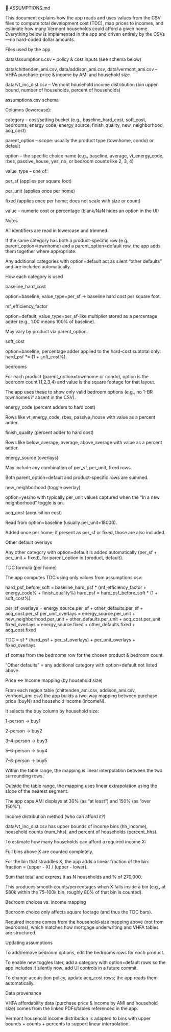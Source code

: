 🧾 ASSUMPTIONS.md

This document explains how the app reads and uses values from the CSV files to compute total development cost (TDC), map prices to incomes, and estimate how many Vermont households could afford a given home. Everything below is implemented in the app and driven entirely by the CSVs—no hard-coded dollar amounts.

Files used by the app

data/assumptions.csv – policy & cost inputs (see schema below)

data/chittenden_ami.csv, data/addison_ami.csv, data/vermont_ami.csv – VHFA purchase-price & income by AMI and household size

data/vt_inc_dist.csv – Vermont household income distribution (bin upper bound, number of households, percent of households)

assumptions.csv schema

Columns (lowercase):

category – cost/setting bucket (e.g., baseline_hard_cost, soft_cost, bedrooms, energy_code, energy_source, finish_quality, new_neighborhood, acq_cost)

parent_option – scope: usually the product type (townhome, condo) or default

option – the specific choice name (e.g., baseline, average, vt_energy_code, rbes, passive_house, yes, no, or bedroom counts like 2, 3, 4)

value_type – one of:

per_sf (applies per square foot)

per_unit (applies once per home)

fixed (applies once per home; does not scale with size or count)

value – numeric cost or percentage (blank/NaN hides an option in the UI)

Notes

All identifiers are read in lowercase and trimmed.

If the same category has both a product-specific row (e.g., parent_option=townhome) and a parent_option=default row, the app adds them together where appropriate.

Any additional categories with option=default act as silent “other defaults” and are included automatically.

How each category is used

baseline_hard_cost

option=baseline, value_type=per_sf → baseline hard cost per square foot.

mf_efficiency_factor

option=default, value_type=per_sf-like multiplier stored as a percentage adder (e.g., 1.00 means 100% of baseline).

May vary by product via parent_option.

soft_cost

option=baseline, percentage adder applied to the hard-cost subtotal only:
hard_psf *= (1 + soft_cost%).

bedrooms

For each product (parent_option=townhome or condo), option is the bedroom count (1,2,3,4) and value is the square footage for that layout.

The app uses these to show only valid bedroom options (e.g., no 1-BR townhomes if absent in the CSV).

energy_code (percent adders to hard cost)

Rows like vt_energy_code, rbes, passive_house with value as a percent adder.

finish_quality (percent adder to hard cost)

Rows like below_average, average, above_average with value as a percent adder.

energy_source (overlays)

May include any combination of per_sf, per_unit, fixed rows.

Both parent_option=default and product-specific rows are summed.

new_neighborhood (toggle overlay)

option=yes/no with typically per_unit values captured when the “In a new neighborhood” toggle is on.

acq_cost (acquisition cost)

Read from option=baseline (usually per_unit=18000).

Added once per home; if present as per_sf or fixed, those are also included.

Other default overlays

Any other category with option=default is added automatically (per_sf + per_unit + fixed), for parent_option in {product, default}.

TDC formula (per home)

The app computes TDC using only values from assumptions.csv:

hard_psf_before_soft = baseline_hard_psf * (mf_efficiency_factor + energy_code% + finish_quality%)
hard_psf             = hard_psf_before_soft * (1 + soft_cost%)

per_sf_overlays   = energy_source.per_sf + other_defaults.per_sf + acq_cost.per_sf
per_unit_overlays = energy_source.per_unit + new_neighborhood.per_unit
                    + other_defaults.per_unit + acq_cost.per_unit
fixed_overlays    = energy_source.fixed + other_defaults.fixed + acq_cost.fixed

TDC = sf * (hard_psf + per_sf_overlays) + per_unit_overlays + fixed_overlays


sf comes from the bedrooms row for the chosen product & bedroom count.

“Other defaults” = any additional category with option=default not listed above.

Price ↔ Income mapping (by household size)

From each region table (chittenden_ami.csv, addison_ami.csv, vermont_ami.csv) the app builds a two-way mapping between purchase price (buyN) and household income (incomeN).

It selects the buy column by household size:

1-person → buy1

2-person → buy2

3–4-person → buy3

5–6-person → buy4

7–8-person → buy5

Within the table range, the mapping is linear interpolation between the two surrounding rows.

Outside the table range, the mapping uses linear extrapolation using the slope of the nearest segment.

The app caps AMI displays at 30% (as “at least”) and 150% (as “over 150%”).

Income distribution method (who can afford it?)

data/vt_inc_dist.csv has upper bounds of income bins (hh_income), household counts (num_hhs), and percent of households (percent_hhs).

To estimate how many households can afford a required income X:

Full bins above X are counted completely.

For the bin that straddles X, the app adds a linear fraction of the bin:
fraction = (upper - X) / (upper - lower).

Sum that total and express it as N households and % of 270,000.

This produces smooth counts/percentages when X falls inside a bin (e.g., at $80k within the $75–$100k bin, roughly 80% of that bin is counted).

Bedroom choices vs. income mapping

Bedroom choice only affects square footage (and thus the TDC bars).

Required income comes from the household-size mapping above (not from bedrooms), which matches how mortgage underwriting and VHFA tables are structured.

Updating assumptions

To add/remove bedroom options, edit the bedrooms rows for each product.

To enable new toggles later, add a category with option=default rows so the app includes it silently now; add UI controls in a future commit.

To change acquisition policy, update acq_cost rows; the app reads them automatically.

Data provenance

VHFA affordability data (purchase price & income by AMI and household size) comes from the linked PDFs/tables referenced in the app.

Vermont household income distribution is adapted to bins with upper bounds + counts + percents to support linear interpolation.
